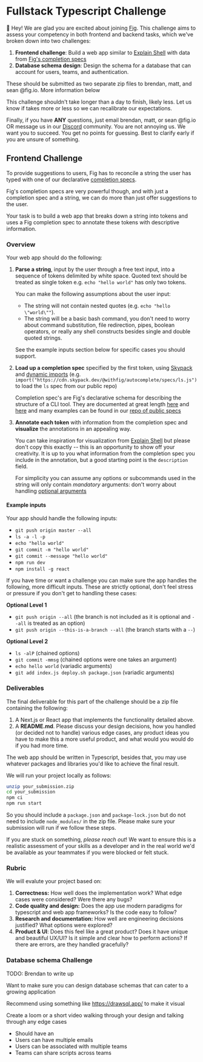 # Fullstack Typescript Challenge

👋 Hey! We are glad you are excited about joining [Fig](https://fig.io).
This challenge aims to assess your competency in both frontend
and backend tasks, which we've broken down into two challenges:

1. **Frontend challenge**: Build a web app similar to [Explain Shell](https://explainshell.com/explain?cmd=git+push+origin+master) with data from [Fig's completion specs](https://github.com/withfig/autocomplete)
2. **Database schema design**: Design the schema for a database that can
account for users, teams, and authentication.

These should be submitted as two separate zip files to brendan, matt, and sean @fig.io. More information below

This challenge shouldn't take longer than a day to finish, likely less. Let us know if takes more or less so we can recalibrate our expectations.

Finally, if you have **ANY** questions, just email brendan, matt, or sean @fig.io OR message us in our [Discord](https://fig.io/community) community. You are not annoying us. We want you to succeed. You get no points for guessing. Best to clarify early if you are unsure of something. 

## Frontend Challenge

To provide suggestions to users, Fig has to reconcile a string the user
has typed with one of our declarative [completion specs](https://fig.io/docs/getting-started/first-completion-spec).

Fig's completion specs are very powerful though, and with just
a completion spec and a string, we can do more than just offer suggestions
to the user.

Your task is to build a web app that breaks down a string into tokens and
uses a Fig completion spec to annotate these tokens with descriptive information.

### Overview

Your web app should do the following:

1. **Parse a string**, input by the user through a free text input, into
a sequence of tokens delimited by white space. Quoted text should be
treated as single token e.g. `echo "hello world"` has only two tokens.

    You can make the following assumptions about the user input:

    - The string will not contain nested quotes (e.g. `echo "hello \"world\""`).
    - The string will be a basic bash command, you don't need to worry about
      command substitution, file redirection, pipes, boolean operators, or
      really any shell constructs besides single and double quoted strings.

    See the example inputs section below for specific cases you should support.

2. **Load up a completion spec** specified by the first token, using
[Skypack](https://www.skypack.dev/) and [dynamic
imports](https://javascript.info/modules-dynamic-imports#the-import-expression)
(e.g.
`import("https://cdn.skypack.dev/@withfig/autocomplete/specs/ls.js")` to
load the `ls` spec from our public repo)

    Completion spec's are Fig's declarative schema for describing the
    structure of a CLI tool. They are documented at great length
    [here](https://fig.io/docs/handbook/completion-spec-rules) and
    [here](https://fig.io/docs/concepts/cli-skeleton) and many examples
    can be found in our [repo of public
    specs](https://github.com/withfig/autocomplete/blob/master/dev/ls.ts)

3. **Annotate each token** with information from the completion spec and
**visualize** the annotations in an appealing way.

    You can take inspiration for visualization from [Explain
    Shell](https://explainshell.com/explain?cmd=git+push+origin+master) but
    please don't copy this exactly -- this is an opportunity to show off
    your creativity. It is up to you what information from the completion spec you include
    in the annotation, but a good starting point is the `description` field.

    For simplicity you can assume any options or subcommands used in the
    string will only contain _mandatory_ arguments: don't worry about handling 
    [optional arguments](https://fig.io/docs/reference/arg#isoptional)

#### Example inputs

Your app should handle the following inputs:
* `git push origin master --all`
* `ls -a -l -p`
* `echo "hello world"`
* `git commit -m "hello world"`
* `git commit --message "hello world"`
* `npm run dev`
* `npm install -g react`

If you have time or want a challenge you can make sure the app handles the
following, more difficult inputs. These are strictly optional, don't feel
stress or pressure if you don't get to handling these cases:

**Optional Level 1**

* `git push origin --all` (the branch is not included as it is optional and `--all` is treated as an option)
* `git push origin --this-is-a-branch --all` (the branch starts with a `--`)

**Optional Level 2**

* `ls -alP` (chained options)
* `git commit -mmsg` (chained options were one takes an argument)
* `echo hello world` (variadic arguments)
* `git add index.js deploy.sh package.json` (variadic arguments)

### Deliverables

The final deliverable for this part of the challenge should be a zip file
containing the following:

1. A Next.js or React app that implements the functionality detailed above.
2. A **README.md**. Please discuss your design decisions, how you handled
  (or decided not to handle) various edge cases, any product ideas you have
  to make this a more useful product, and what would you would do if you
  had more time.

The web app should be written in Typescript, besides that, you may use
whatever packages and libraries you'd like to achieve the final result.

We will run your project locally as follows:

```bash
unzip your_submission.zip
cd your_submission
npm ci
npm run start
```

So you should include a `package.json` and `package-lock.json` but do not
need to include `node_modules/` in the zip file. Please make sure your
submission will run if we follow these steps.

If you are stuck on something, _please reach out_! We want to ensure this
is a realistic assessment of your skills as a developer and in the real
world we'd be available as your teammates if you were blocked or felt stuck.

### Rubric

We will evalute your project based on:

1. **Correctness:** How well does the implementation work? What edge cases were considered? Were there any bugs? 
2. **Code quality and design:** Does the app use modern paradigms for typescript and web app frameworks? Is the code easy to follow?
3. **Research and documentation:** How well are engineering decisions justified? What options were explored?
4. **Product & UI**: Does this feel like a great product? Does it have unique and beautiful UX/UI? Is it simple and clear how to perform actions? If there are errors, are they handled gracefully?


### Database schema Challenge
TODO: Brendan to write up

Want to make sure you can design database schemas that can cater to a growing application

Recommend using something like https://drawsql.app/ to make it visual

Create a loom or a short video walking through your design and talking through any edge cases

* Should have an 
* Users can have multiple emails
* Users can be associated with multiple teams
* Teams can share scripts across teams
